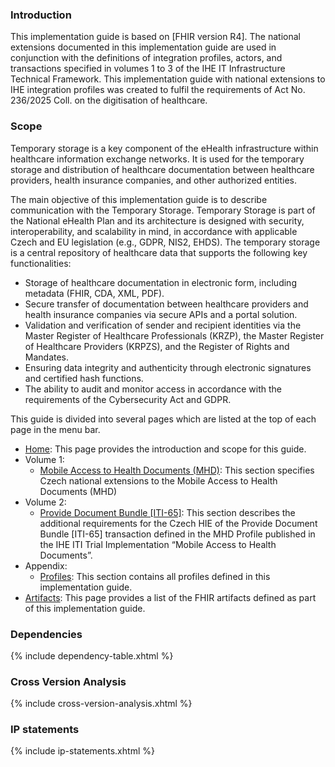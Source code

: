 ### Introduction 
This implementation guide is based on [FHIR version R4]. The national extensions documented in this implementation guide are used in conjunction with the definitions of integration profiles, actors, and transactions specified in volumes 1 to 3 of the IHE IT Infrastructure Technical Framework.
This implementation guide with national extensions to IHE integration profiles was created to fulfil the requirements of Act No. 236/2025 Coll. on the digitisation of healthcare. 

### Scope
Temporary storage is a key component of the eHealth infrastructure within healthcare information exchange networks. It is used for the temporary storage and distribution of healthcare documentation between healthcare providers, health insurance companies, and other authorized entities.

The main objective of this implementation guide is to describe communication with the Temporary Storage.  Temporary Storage is part of the National eHealth Plan and its architecture is designed with security, interoperability, and scalability in mind, in accordance with applicable Czech and EU legislation (e.g., GDPR, NIS2, EHDS).
The temporary storage is a central repository of healthcare data that supports the following key functionalities:
- Storage of healthcare documentation in electronic form, including metadata (FHIR, CDA, XML, PDF).
- Secure transfer of documentation between healthcare providers and health insurance companies via secure APIs and a portal solution.
- Validation and verification of sender and recipient identities via the Master Register of Healthcare Professionals (KRZP), the Master Register of Healthcare Providers (KRPZS), and the Register of Rights and Mandates.
- Ensuring data integrity and authenticity through electronic signatures and certified hash functions.
- The ability to audit and monitor access in accordance with the requirements of the Cybersecurity Act and GDPR.

This guide is divided into several pages which are listed at the top of each page in the menu bar.

- [Home](index.html): This page provides the introduction and scope for this guide.
- Volume 1:
  - [Mobile Access to Health Documents (MHD)](mhd.html): This section specifies Czech national extensions to the Mobile Access to Health Documents (MHD) 
- Volume 2:  
  - [Provide Document Bundle [ITI-65]](iti-65.html): This section describes the additional requirements for the Czech HIE of the Provide Document Bundle [ITI-65] transaction defined in the MHD Profile published in the IHE ITI Trial Implementation “Mobile Access to Health Documents”.
- Appendix:
  - [Profiles](profiles.html): This section contains all profiles defined in this implementation guide.
- [Artifacts](artifacts.html): This page provides a list of the FHIR artifacts defined as part of this implementation guide.


### Dependencies

{% include dependency-table.xhtml %}

### Cross Version Analysis

{% include cross-version-analysis.xhtml %}

### IP statements

{% include ip-statements.xhtml %}

